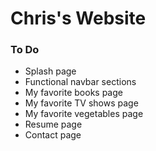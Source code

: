 # Chris's Website

### To Do

* Splash page
* Functional navbar sections
* My favorite books page
* My favorite TV shows page
* My favorite vegetables page
* Resume page
* Contact page
